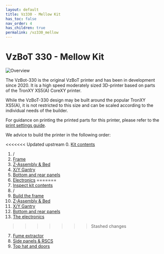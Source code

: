 ```yaml
---
layout: default
title: Vz330 - Mellow Kit
has_toc: false
nav_order: 4
has_children: true
permalink: /vz330_mellow
---
```


# VzBoT 330 - Mellow Kit

![Overview](/assets/images/manual/vz330_mellow/overview.png)

The VzBot-330 is the original VzBoT printer and has been in development since 2020. It is a high speed moderately sized 3D-printer based on parts of the TronXY XS5(A) CoreXY printer.

While the VzBoT-330 design may be built around the popular TronXY XS5(A), it is not restricted to this size and can be scaled according to the individual needs of the builder.

For guidance on printing the printed parts for this printer, please refer to the [print settings guide](/general/misc-info/print-settings).

We advice to build the printer in the following order:

<<<<<<< Updated upstream
0. [Kit contents](/vz330_mellow/kit_contents)
1. /
2. [Frame](/vz330_mellow/frame)
3. [Z-Assembly & Bed](/vz330_mellow/z_assembly)
4. [X/Y Gantry](/vz330_mellow/gantry)
5. [Bottom and rear panels](/vz330_mellow/bottom_panels)
6. [Electronics](/vz330_mellow/electronics)
=======
0. [Inspect kit contents](/vz330_mellow/kit_contents)
1. /
2. [Build the frame](/vz330_mellow/frame)
3. [Z-Assembly & Bed](/vz330_mellow/z_assembly)
4. [X/Y Gantry](/vz330_mellow/gantry)
5. [Bottom and rear panels](/vz330_mellow/bottom_panels)
6. [The electronics](/vz330_mellow/electronics)
>>>>>>> Stashed changes
7. [Fume extractor](/vz330_mellow/fume_extractor)
8. [Side panels & RSCS](/vz330_mellow/rscs)
9. [Top hat and doors](/vz330_mellow/top_cover)
